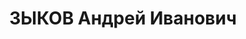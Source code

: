 ---
title: ЗЫКОВ Андрей Иванович
description: "Род. в 1896, Вятская губ., дер. Шубенская, русский, обр.: высшее, искл.\
  \ из ВКП(б) в 1937 г. Проживал: Москва, ул. Донская, д. 42, кв. 54. Зам. начальника\
  \ сектора в Наркомате тяжелой промышленности СССР. \n  Арестован 29.07.1937. Обв.\
  \ в том, что с 1935 г. являлся участником террористической организации правых и\
  \ создал тергруппу с целью убийства Н.И.Ежова. Приговор: ВК ВС СССР, 25.11.1937\
  \ – ВМН. Расстрелян 26.11.1937, г.Москва. \n  Реабилитирован ВК ВС СССР 28.05.1955"
---